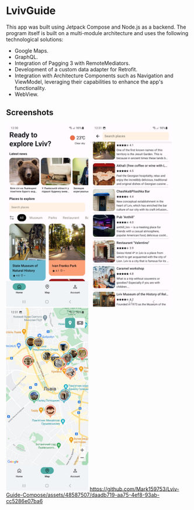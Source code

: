 # LvivGuide

This app was built using Jetpack Compose and Node.js as a backend. The program itself is built on a multi-module architecture and uses the following technological solutions:

* Google Maps.
* GraphQL.
* Integration of Pagging 3 with RemoteMediators.
* Development of a custom data adapter for Retrofit.
* Integration with Architecture Components such as Navigation and ViewModel, leveraging their capabilities to enhance the app's functionality.
* WebView.

## Screenshots

<img src="media/Screenshot_1.jpg" width="225"></img>
<img src="media/Screenshot_2.jpg" width="225"></img>
<img src="media/Screenshot_3.jpg" width="225"></img>
https://github.com/Mark159753/Lviv-Guide-Compose/assets/48587507/daadb719-aa75-4ef8-93ab-cc5286e07ba6

